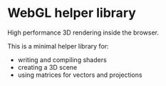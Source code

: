 # WebGL helper library

High performance 3D rendering inside the browser.

This is a minimal helper library for:
* writing and compiling shaders
* creating a 3D scene
* using matrices for vectors and projections

